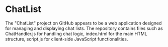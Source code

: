# ChatList
The "ChatList" project on GitHub appears to be a web application designed for managing and displaying chat lists. The repository contains files such as ChatHandler.js for handling chat logic, index.html for the main HTML structure, script.js for client-side JavaScript functionalities.
